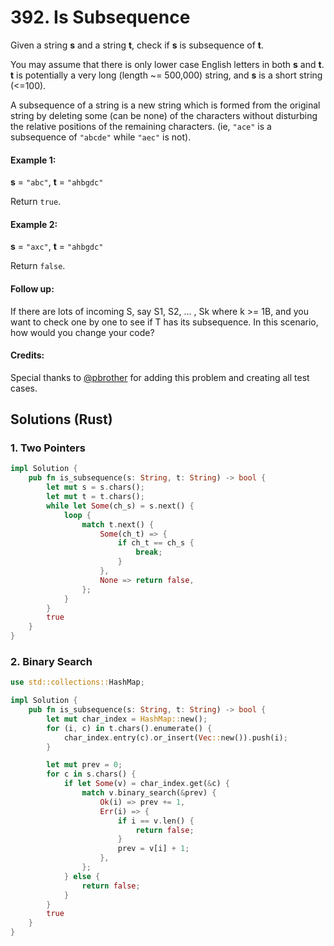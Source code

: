 # 392. Is Subsequence
Given a string **s** and a string **t**, check if **s** is subsequence of **t**.

You may assume that there is only lower case English letters in both **s** and **t**. **t** is potentially a very long (length ~= 500,000) string, and **s** is a short string (<=100).

A subsequence of a string is a new string which is formed from the original string by deleting some (can be none) of the characters without disturbing the relative positions of the remaining characters. (ie, ```"ace"``` is a subsequence of ```"abcde"``` while ```"aec"``` is not).

#### Example 1:
**s** = ```"abc"```, **t** = ```"ahbgdc"```

Return ```true```.

#### Example 2:
**s** = ```"axc"```, **t** = ```"ahbgdc"```

Return ```false```.

#### Follow up:
If there are lots of incoming S, say S1, S2, ... , Sk where k >= 1B, and you want to check one by one to see if T has its subsequence. In this scenario, how would you change your code?

#### Credits:
Special thanks to [@pbrother](https://leetcode.com/pbrother/) for adding this problem and creating all test cases.

## Solutions (Rust)

### 1. Two Pointers
```Rust
impl Solution {
    pub fn is_subsequence(s: String, t: String) -> bool {
        let mut s = s.chars();
        let mut t = t.chars();
        while let Some(ch_s) = s.next() {
            loop {
                match t.next() {
                    Some(ch_t) => {
                        if ch_t == ch_s {
                            break;
                        }
                    },
                    None => return false,
                };
            }
        }
        true
    }
}
```

### 2. Binary Search
```Rust
use std::collections::HashMap;

impl Solution {
    pub fn is_subsequence(s: String, t: String) -> bool {
        let mut char_index = HashMap::new();
        for (i, c) in t.chars().enumerate() {
            char_index.entry(c).or_insert(Vec::new()).push(i);
        }

        let mut prev = 0;
        for c in s.chars() {
            if let Some(v) = char_index.get(&c) {
                match v.binary_search(&prev) {
                    Ok(i) => prev += 1,
                    Err(i) => {
                        if i == v.len() {
                            return false;
                        }
                        prev = v[i] + 1;
                    },
                };
            } else {
                return false;
            }
        }
        true
    }
}
```
